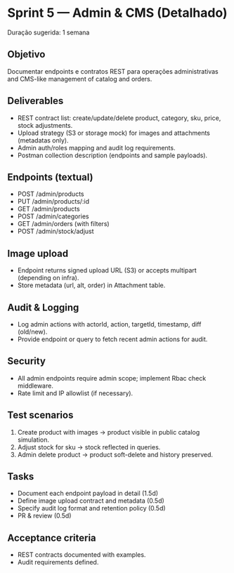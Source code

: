 # Sprint 5 — Admin & CMS (Detalhado)

Duração sugerida: 1 semana

## Objetivo
Documentar endpoints e contratos REST para operações administrativas and CMS-like management of catalog and orders.

## Deliverables
- REST contract list: create/update/delete product, category, sku, price, stock adjustments.
- Upload strategy (S3 or storage mock) for images and attachments (metadatas only).
- Admin auth/roles mapping and audit log requirements.
- Postman collection description (endpoints and sample payloads).

## Endpoints (textual)
- POST /admin/products
- PUT /admin/products/:id
- GET /admin/products
- POST /admin/categories
- GET /admin/orders (with filters)
- POST /admin/stock/adjust

## Image upload
- Endpoint returns signed upload URL (S3) or accepts multipart (depending on infra).
- Store metadata (url, alt, order) in Attachment table.

## Audit & Logging
- Log admin actions with actorId, action, targetId, timestamp, diff (old/new).
- Provide endpoint or query to fetch recent admin actions for audit.

## Security
- All admin endpoints require admin scope; implement Rbac check middleware.
- Rate limit and IP allowlist (if necessary).

## Test scenarios
1. Create product with images -> product visible in public catalog simulation.
2. Adjust stock for sku -> stock reflected in queries.
3. Admin delete product -> product soft-delete and history preserved.

## Tasks
- Document each endpoint payload in detail (1.5d)
- Define image upload contract and metadata (0.5d)
- Specify audit log format and retention policy (0.5d)
- PR & review (0.5d)

## Acceptance criteria
- REST contracts documented with examples.
- Audit requirements defined.
